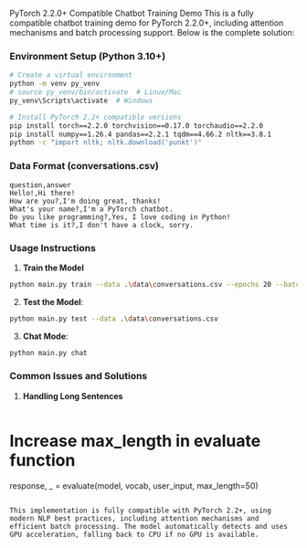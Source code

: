 PyTorch 2.2.0+ Compatible Chatbot Training Demo
This is a fully compatible chatbot training demo for PyTorch 2.2.0+, including attention mechanisms and batch processing support. Below is the complete solution:

### Environment Setup (Python 3.10+)
```bash
# Create a virtual environment
python -m venv py_venv
# source py_venv/bin/activate  # Linux/Mac
py_venv\Scripts\activate  # Windows

# Install PyTorch 2.2+ compatible versions
pip install torch==2.2.0 torchvision==0.17.0 torchaudio==2.2.0
pip install numpy==1.26.4 pandas==2.2.1 tqdm==4.66.2 nltk==3.8.1
python -c "import nltk; nltk.download('punkt')"
```

### Data Format (conversations.csv)
```csv
question,answer
Hello!,Hi there!
How are you?,I'm doing great, thanks!
What's your name?,I'm a PyTorch chatbot.
Do you like programming?,Yes, I love coding in Python!
What time is it?,I don't have a clock, sorry.
```

### Usage Instructions

1. **Train the Model**
```bash
python main.py train --data .\data\conversations.csv --epochs 20 --batch 64 --min_freq 2
```

2. **Test the Model**:
```bash
python main.py test --data .\data\conversations.csv
```

3. **Chat Mode**:
```bash
python main.py chat
```

### Common Issues and Solutions

1. **Handling Long Sentences**
   ```python
# Increase max_length in evaluate function
response, _ = evaluate(model, vocab, user_input, max_length=50)
   ```

This implementation is fully compatible with PyTorch 2.2+, using modern NLP best practices, including attention mechanisms and efficient batch processing. The model automatically detects and uses GPU acceleration, falling back to CPU if no GPU is available.